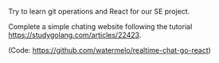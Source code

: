 Try to learn git operations and React for our SE project. 

Complete a simple chating website following the tutorial https://studygolang.com/articles/22423.

(Code: https://github.com/watermelo/realtime-chat-go-react)
